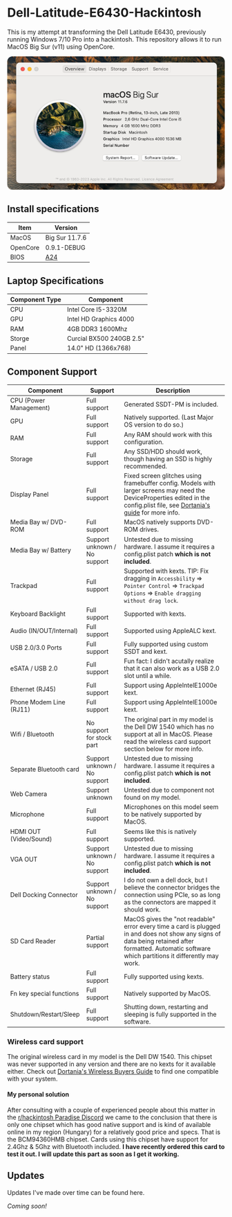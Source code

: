 # Dell-Latitude-E6430-Hackintosh
This is my attempt at transforming the Dell Latitude E6430, previously running Windows 7/10 Pro into a hackintosh. This repository allows it to run MacOS Big Sur (v11) using OpenCore.

![Image showing the about this mac window open in MacOS for proof of this working.](./aboutThisMac.png)

## Install specifications

| Item     | Version                                                                                     |
|----------|---------------------------------------------------------------------------------------------|
| MacOS    | Big Sur 11.7.6                                                                              |
| OpenCore | 0.9.1-DEBUG                                                                                 |
| BIOS     | [A24](https://www.dell.com/support/home/en-us/drivers/driversdetails?driverid=ng6cn&lwp=rt) |

## Laptop Specifications

| Component Type | Component                |
|----------------|--------------------------|
| CPU            | Intel Core I5-3320M      |
| GPU            | Intel HD Graphics 4000   |
| RAM            | 4GB DDR3 1600Mhz         |
| Storge         | Curcial BX500 240GB 2.5" |
| Panel          | 14.0" HD (1366x768)      |

## Component Support

| Component                | Support                      | Description                                                                                                                                                                                                                                                                  |
|--------------------------|------------------------------|------------------------------------------------------------------------------------------------------------------------------------------------------------------------------------------------------------------------------------------------------------------------------|
| CPU (Power Management)   | Full support                 | Generated SSDT-PM is included.                                                                                                                                                                                                                                               |
| GPU                      | Full support                 | Natively supported. (Last Major OS version to do so.)                                                                                                                                                                                                                        |
| RAM                      | Full support                 | Any RAM should work with this configuration.                                                                                                                                                                                                                                 |
| Storage                  | Full support                 | Any SSD/HDD should work, though having an SSD is highly recommended.                                                                                                                                                                                                         |
| Display Panel            | Full support                 | Fixed screen glitches using framebuffer config. Models with larger screens may need the DeviceProperties edited in the config.plist file, see [Dortania's guide](https://dortania.github.io/OpenCore-Install-Guide/config-laptop.plist/ivy-bridge.html#add-2) for more info. |
| Media Bay w/ DVD-ROM     | Full support                 | MacOS natively supports DVD-ROM drives.                                                                                                                                                                                                                                      |
| Media Bay w/ Battery     | Support unknown / No support | Untested due to missing hardware. I assume it requires a config.plist patch **which is not included**.                                                                                                                                                                       |
| Trackpad                 | Full support                 | Supported with kexts. TIP: Fix dragging in `Accessbility` => `Pointer Control` => `Trackpad Options` => `Enable dragging without drag lock`.                                                                                                                                 |
| Keyboard Backlight       | Full support                 | Supported with kexts.                                                                                                                                                                                                                                                        |
| Audio (IN/OUT/Internal)  | Full support                 | Supported using AppleALC kext.                                                                                                                                                                                                                                               |
| USB 2.0/3.0 Ports        | Full support                 | Fully supported using custom SSDT and kext.                                                                                                                                                                                                                                  |
| eSATA / USB 2.0          | Full support                 | Fun fact: I didn't acutally realize that it can also work as a USB 2.0 slot until a while.                                                                                                                                                                                   |
| Ethernet (RJ45)          | Full support                 | Support using AppleIntelE1000e kext.                                                                                                                                                                                                                                         |
| Phone Modem Line (RJ11)  | Full support                 | Support using AppleIntelE1000e kext.                                                                                                                                                                                                                                         |
| Wifi / Bluetooth         | No support for stock part    | The original part in my model is the Dell DW 1540 which has no support at all in MacOS. Please read the wireless card support section below for more info.                                                                                                                   |
| Separate Bluetooth card  | Support unknown / No support | Untested due to missing hardware. I assume it requires a config.plist patch **which is not included**.                                                                                                                                                                       |
| Web Camera               | Support unknown              | Untested due to component not found on my model.                                                                                                                                                                                                                             |
| Microphone               | Full support                 | Microphones on this model seem to be natively supported by MacOS.                                                                                                                                                                                                            |
| HDMI OUT (Video/Sound)   | Full support                 | Seems like this is natively supported.                                                                                                                                                                                                                                       |
| VGA OUT                  | Support unknown / No support | Untested due to missing hardware. I assume it requires a config.plist patch **which is not included**.                                                                                                                                                                       |
| Dell Docking Connector   | Support unknown / No support | I do not own a dell dock, but I believe the connector bridges the connection using PCIe, so as long as the connectors are mapped it should work.                                                                                                                             |
| SD Card Reader           | Partial support              | MacOS gives the "not readable" error every time a card is plugged in and does not show any signs of data being retained after formatted. Automatic software which partitions it differently may work.                                                                        |
| Battery status           | Full support                 | Fully supported using kexts.                                                                                                                                                                                                                                                 |
| Fn key special functions | Full support                 | Natively supported by MacOS.                                                                                                                                                                                                                                                 |
| Shutdown/Restart/Sleep   | Full support                 | Shutting down, restarting and sleeping is fully supported in the software.                                                                                                                                                                                                   |

### Wireless card support

The original wireless card in my model is the Dell DW 1540. This chipset was never supported in any version and there are no kexts for it available either. Check out [Dortania's Wireless Buyers Guide](https://dortania.github.io/Wireless-Buyers-Guide/) to find one compatible with your system.

#### My personal solution

After consulting with a couple of experienced people about this matter in the [r/hackintosh Paradise Discord](https://discord.gg/u8V7N5C) we came to the conclusion that there is only one chipset which has good native support and is kind of available online in my region (Hungary) for a relatively good price and specs. That is the BCM94360HMB chipset. Cards using this chipset have support for 2.4Ghz & 5Ghz with Bluetooth included. **I have recently ordered this card to test it out. I will update this part as soon as I get it working.** 

## Updates

Updates I've made over time can be found here.

*Coming soon!*
